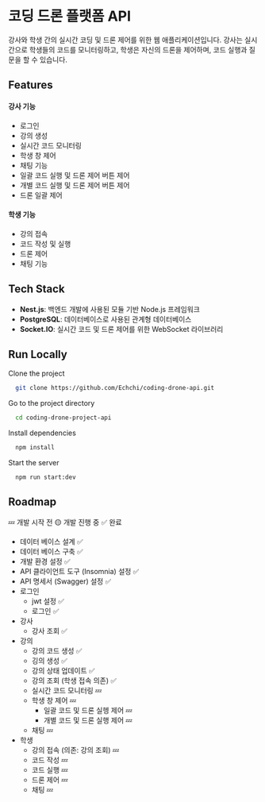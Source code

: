 
# 코딩 드론 플랫폼 API

강사와 학생 간의 실시간 코딩 및 드론 제어를 위한 웹 애플리케이션입니다. 강사는 실시간으로 학생들의 코드를 모니터링하고, 학생은 자신의 드론을 제어하며, 코드 실행과 질문을 할 수 있습니다.


## Features

#### 강사 기능
- 로그인
- 강의 생성
- 실시간 코드 모니터링
- 학생 창 제어
- 채팅 기능
- 일괄 코드 실행 및 드론 제어 버튼 제어
- 개별 코드 실행 및 드론 제어 버튼 제어
- 드론 일괄 제어

#### 학생 기능
- 강의 접속
- 코드 작성 및 실행
- 드론 제어
- 채팅 기능


## Tech Stack

- **Nest.js**: 백엔드 개발에 사용된 모듈 기반 Node.js 프레임워크
- **PostgreSQL**: 데이터베이스로 사용된 관계형 데이터베이스
- **Socket.IO**: 실시간 코드 및 드론 제어를 위한 WebSocket 라이브러리




## Run Locally

Clone the project

```bash
  git clone https://github.com/Echchi/coding-drone-api.git
```

Go to the project directory

```bash
  cd coding-drone-project-api
```

Install dependencies

```bash
  npm install
```

Start the server

```bash
  npm run start:dev
```


## Roadmap
💤 개발 시작 전
🟡 개발 진행 중
✅ 완료

- 데이터 베이스 설계 ✅ 
- 데이터 베이스 구축 ✅
- 개발 환경 설정 ✅ 
- API 클라이언트 도구 (Insomnia) 설정 ✅
- API 명세서 (Swagger) 설정 ✅
- 로그인
  - jwt 설정 ✅
  - 로그인 ✅
- 강사
  - 강사 조회 ✅
- 강의
  - 강의 코드 생성 ✅
  - 깅의 생성 ✅
  - 강의 상태 업데이트 ✅
  - 강의 조회 (학생 접속 의존) ✅
  - 실시간 코드 모니터링 💤
  - 학생 창 제어 💤
    - 일괄 코드 및 드론 실헹 제어 💤
    - 개별 코드 및 드론 실행 제어 💤
  - 채팅 💤
- 학생
  - 강의 접속 (의존: 강의 조회) 💤
  - 코드 작성 💤
  - 코드 실행 💤
  - 드론 제어 💤
  - 채팅 💤

